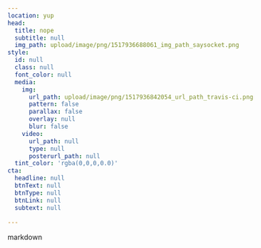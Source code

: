 ```yaml
---
location: yup
head:
  title: nope
  subtitle: null
  img_path: upload/image/png/1517936688061_img_path_saysocket.png
style:
  id: null
  class: null
  font_color: null
  media:
    img:
      url_path: upload/image/png/1517936842054_url_path_travis-ci.png
      pattern: false
      parallax: false
      overlay: null
      blur: false
    video:
      url_path: null
      type: null
      posterurl_path: null
  tint_color: 'rgba(0,0,0,0.0)'
cta:
  headline: null
  btnText: null
  btnType: null
  btnLink: null
  subtext: null

---
```


markdown

